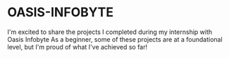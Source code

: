 # OASIS-INFOBYTE
I'm excited to share the projects I completed during my internship with Oasis Infobyte As a beginner, some of these projects are at a foundational level, but I'm proud of what I've achieved so far!
